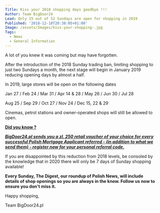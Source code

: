```yaml
---
Title: Kiss your 2018 shopping days goodbye !!!
Author: Team BigDoor24
Lead: Only 15 out of 52 Sundays are open for shopping in 2019
Published: '2018-12-18T20:38:05+01:00'
Image: /assets/Images/kiss-your-shopping-.jpg
Tags:
  - News
  - General Information
---
```

A lot of you knew it was coming but may have forgotten.

After the introduction of the 2018 Sunday trading ban, limiting shopping to just two Sundays a month, the next stage will begin in January 2019 reducing opening days by almost a half.

In 2019, large stores will be open on the following dates

Jan 27  / Feb 24 / Mar 31 / Apr 14 & 28 / May 26 / Jun 30 / Jul 28

Aug 25 / Sep 29 / Oct 27 /  Nov 24 / Dec 15, 22 & 29

Cinemas, petrol stations and owner-operated shops will still be allowed to open.

[**Did you know ?**](https://bigdoor24.pl/)

[_**BigDoor24.pl sends you a zl. 250 retail voucher of your choice for every successful Polish Mortgage Applicant referred - (in addition to what we send them) - register now for your personal referral code.**_](https://bigdoor24.pl/)

If you are disappointed by this reduction from 2018 levels, be consoled by the knowledge that in 2020 there will only be 7 days of Sunday shopping available!

**Every Sunday, The Digest, our roundup of Polish News, will include details of shop openings so you are always in the know. Follow us now to ensure you don't miss it.**

<div class="sharethis-inline-share-buttons"></div>

Happy shopping,

Team BigDoor24.pl
